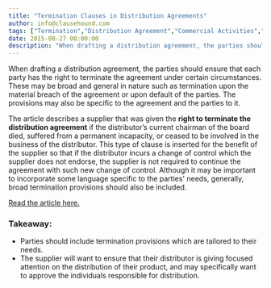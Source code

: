 ```yaml
---
title: "Termination Clauses in Distribution Agreements"
author: info@clausehound.com
tags: ["Termination","Distribution Agreement","Commercial Activities","info@clausehound.com"]
date: 2015-08-27 00:00:00
description: "When drafting a distribution agreement, the parties should ensure that each party has the right to terminate the agreement under certain circumstances."
---
```




When drafting a distribution agreement, the parties should ensure that each party has the right to terminate the agreement under certain circumstances. These may be broad and general in nature such as termination upon the material breach of the agreement or upon default of the parties. The provisions may also be specific to the agreement and the parties to it.

The article describes a supplier that was given the **right to terminate the distribution agreement** if the distributor’s current chairman of the board died, suffered from a permanent incapacity, or ceased to be involved in the business of the distributor. This type of clause is inserted for the benefit of the supplier so that if the distributor incurs a change of control which the supplier does not endorse, the supplier is not required to continue the agreement with such new change of control. Although it may be important to incorporate some language specific to the parties' needs, generally, broad termination provisions should also be included.



[Read the article here.](http://www.streetinsider.com/Corporate%2BNews/G.%2BWilli-Food%2B(WILC),%2BArla%2BFoods%2BInk%2BExclusive%2BDistribution%2BAgreement/10490676.html)

### Takeaway:
- Parties should include termination provisions which are tailored to their needs.
- The supplier will want to ensure that their distributor is giving focused attention on the distribution of their product, and may specifically want to approve the individuals responsible for distribution.
